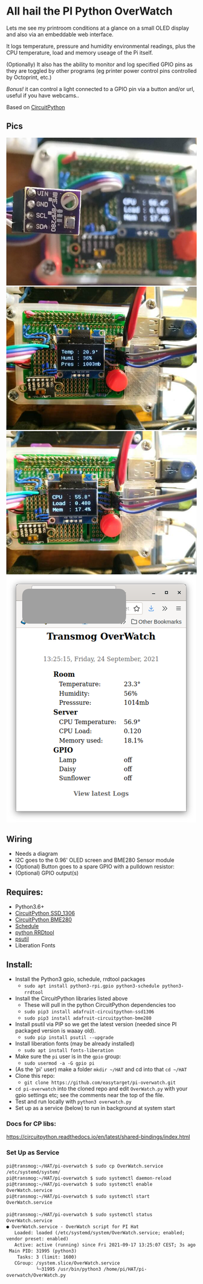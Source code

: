 # All hail the PI Python OverWatch

Lets me see my printroom conditions at a glance on a small OLED display and also via an embeddable web interface. 

It logs temperature, pressure and humidity environmental readings, plus the CPU temperature, load and memory useage of the Pi itself.

(Optionally) It also has the ability to monitor and log specified GPIO pins as they are toggled by other programs (eg printer power control pins controlled by Octoprint, etc.)

_Bonus!_ it can control a light connected to a GPIO pin via a button and/or url, useful if you have webcams..

Based on [CircuitPython](https://github.com/adafruit/circuitpython)

## Pics

![bme280](/docs/pihat-bme280-thumb.jpg)
![env](/docs/pihat-env-thumb.jpg)
![sys](/docs/pihat-sys-thumb.jpg)
![Web](/docs/WebDisplay.png)

## Wiring
* Needs a diagram
* I2C goes to the 0.96' OLED screen and BME280 Sensor module
* (Optional) Button goes to a spare GPIO with a pulldown resistor:
* (Optional) GPIO output(s)

## Requires:
* Python3.6+
* [CircuitPython SSD_1306](https://github.com/adafruit/Adafruit_CircuitPython_SSD1306)
* [CircuitPython BME280](https://github.com/adafruit/Adafruit_CircuitPython_BME280)
* [Schedule](https://github.com/dbader/schedule)
* [python RRDtool](https://pythonhosted.org/rrdtool/index.html)
* [psutil](https://psutil.readthedocs.io/en/latest/)
* Liberation Fonts

## Install:
* Install the Python3 gpio, schedule, rrdtool packages
  * `sudo apt install python3-rpi.gpio python3-schedule python3-rrdtool`
* Install the CircuitPython libraries listed above
  * These will pull in the python CircuitPython dependencies too
  * `sudo pip3 install adafruit-circuitpython-ssd1306`
  * `sudo pip3 install adafruit-circuitpython-bme280`
* Install psutil via PIP so we get the latest version (needed since PI packaged version is waaay old).
  * `sudo pip install psutil --upgrade`
* Install liberation fonts (may be already installed)
  * `sudo apt install fonts-liberation`
* Make sure the `pi` user is in the `gpio` group:
  * `sudo usermod -a -G gpio pi`
* (As the 'pi' user) make a folder `mkdir ~/HAT` and cd into that `cd ~/HAT` 
* Clone this repo:
  * `git clone https://github.com/easytarget/pi-overwatch.git`
* `cd pi-overwatch` into the cloned repo and edit `OverWatch.py` with your gpio settings etc; see the comments near the top of the file.
* Test and run locally with `python3 overwatch.py`
* Set up as a service (below) to run in background at system start

### Docs for CP libs:
https://circuitpython.readthedocs.io/en/latest/shared-bindings/index.html

### Set Up as Service
```
pi@transmog:~/HAT/pi-overwatch $ sudo cp OverWatch.service /etc/systemd/system/
pi@transmog:~/HAT/pi-overwatch $ sudo systemctl daemon-reload
pi@transmog:~/HAT/pi-overwatch $ sudo systemctl enable OverWatch.service
pi@transmog:~/HAT/pi-overwatch $ sudo systemctl start OverWatch.service

pi@transmog:~/HAT/pi-overwatch $ sudo systemctl status OverWatch.service
● OverWatch.service - OverWatch script for PI Hat
   Loaded: loaded (/etc/systemd/system/OverWatch.service; enabled; vendor preset: enabled)
   Active: active (running) since Fri 2021-09-17 13:25:07 CEST; 3s ago
 Main PID: 31995 (python3)
    Tasks: 3 (limit: 1600)
   CGroup: /system.slice/OverWatch.service
           └─31995 /usr/bin/python3 /home/pi/HAT/pi-overwatch/OverWatch.py

```
